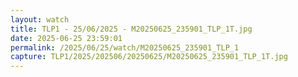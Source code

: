 ```yaml
---
layout: watch
title: TLP1 - 25/06/2025 - M20250625_235901_TLP_1T.jpg
date: 2025-06-25 23:59:01
permalink: /2025/06/25/watch/M20250625_235901_TLP_1
capture: TLP1/2025/202506/20250625/M20250625_235901_TLP_1T.jpg
---
```

